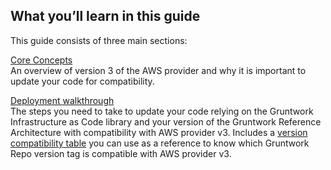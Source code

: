 ## What you’ll learn in this guide

This guide consists of three main sections:

[Core Concepts](#core_concepts)  
An overview of version 3 of the AWS provider and why it is important to update your code for compatibility.

[Deployment walkthrough](#deployment_walkthrough)  
The steps you need to take to update your code relying on the Gruntwork Infrastructure as Code library and your
version of the Gruntwork Reference Architecture with compatibility with AWS provider v3. Includes a
[version compatibility table](#compatibility_table) you can use as a reference to know which Gruntwork Repo version
tag is compatible with AWS provider v3.



<!-- ##DOCS-SOURCER-START
{"sourcePlugin":"Service Catalog Reference","hash":"54ad9beac57783042f7d824729ae0892"}
##DOCS-SOURCER-END -->
